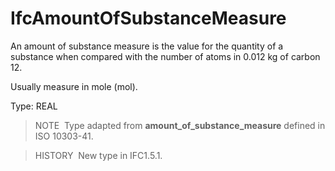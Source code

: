 # IfcAmountOfSubstanceMeasure

An amount of substance measure is the value for the quantity of a substance when compared with the number of atoms in 0.012 kg of carbon 12.

Usually measure in mole (mol).

Type: REAL

> NOTE&nbsp; Type adapted from **amount_of_substance_measure** defined in ISO 10303-41.

> HISTORY&nbsp; New type in IFC1.5.1.
